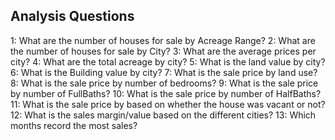 


## Analysis Questions
1: What are the number of houses for sale by Acreage Range?
2: What are the number of houses for sale by City?
3: What are the average prices per city?
4: What are the total acreage by city? 
5: What is the land value by city? 
6: What is the Building value by city?
7: What is the sale price by land use? 
8: What is the sale price by number of bedrooms?
9: What is the sale price by number of FullBaths?
10: What is the sale price by number of HalfBaths?
11: What is the sale price by based on whether the house was vacant or not?
12: What is the sales margin/value based on the different cities? 
13: Which months record the most sales? 
